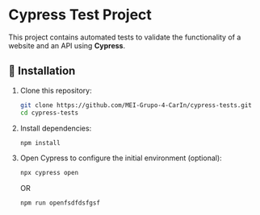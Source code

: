 # Cypress Test Project

This project contains automated tests to validate the functionality of a website and an API using **Cypress**.

## 🚀 Installation

1. Clone this repository:
   ```bash
   git clone https://github.com/MEI-Grupo-4-CarIn/cypress-tests.git
   cd cypress-tests
   ```
   
2. Install dependencies:
   ```bash
   npm install
   ```
   
3. Open Cypress to configure the initial environment (optional):
    ```bash
    npx cypress open
    ```
    OR
    ```bash
    npm run openfsdfdsfgsf
    ```
